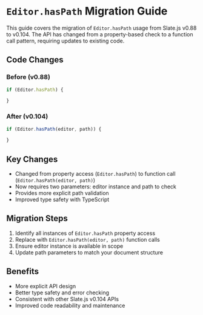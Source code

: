 # ```Editor.hasPath``` Migration Guide


This guide covers the migration of `Editor.hasPath` usage from Slate.js v0.88 to v0.104. The API has changed from a property-based check to a function call pattern, requiring updates to existing code.

## Code Changes

### Before (v0.88)

```ts
if (Editor.hasPath) {
  
}
```

### After (v0.104)

```ts
if (Editor.hasPath(editor, path)) {
  
}
```

## Key Changes
- Changed from property access (`Editor.hasPath`) to function call (`Editor.hasPath(editor, path)`)
- Now requires two parameters: editor instance and path to check
- Provides more explicit path validation
- Improved type safety with TypeScript

## Migration Steps
1. Identify all instances of `Editor.hasPath` property access
2. Replace with `Editor.hasPath(editor, path)` function calls
3. Ensure editor instance is available in scope
4. Update path parameters to match your document structure

## Benefits
- More explicit API design
- Better type safety and error checking
- Consistent with other Slate.js v0.104 APIs
- Improved code readability and maintenance
